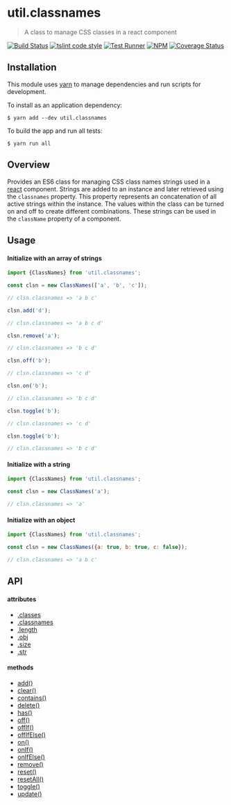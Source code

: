 # util.classnames

> A class to manage CSS classes in a react component

[![Build Status](https://travis-ci.org/jmquigley/util.classnames.svg?branch=master)](https://travis-ci.org/jmquigley/util.classnames)
[![tslint code style](https://img.shields.io/badge/code_style-TSlint-5ed9c7.svg)](https://palantir.github.io/tslint/)
[![Test Runner](https://img.shields.io/badge/testing-ava-blue.svg)](https://github.com/avajs/ava)
[![NPM](https://img.shields.io/npm/v/util.classnames.svg)](https://www.npmjs.com/package/util.classnames)
[![Coverage Status](https://coveralls.io/repos/github/jmquigley/util.classnames/badge.svg?branch=master)](https://coveralls.io/github/jmquigley/util.classnames?branch=master)


## Installation

This module uses [yarn](https://yarnpkg.com/en/) to manage dependencies and run scripts for development.

To install as an application dependency:
```
$ yarn add --dev util.classnames
```

To build the app and run all tests:
```
$ yarn run all
```


## Overview

Provides an ES6 class for managing CSS class names strings used in a [react](https://facebook.github.io/react/) component.  Strings are added to an instance and later retrieved using the `classnames` property.  This property represents an concatenation of all active strings within the instance.  The values within the class can be turned on and off to create different combinations.  These strings can be used in the `className` property of a component.


## Usage

#### Initialize with an array of strings

```javascript
import {ClassNames} from 'util.classnames';

const clsn = new ClassNames(['a', 'b', 'c']);

// clsn.classnames => 'a b c'

clsn.add('d');

// clsn.classnames => 'a b c d'

clsn.remove('a');

// clsn.classnames => 'b c d'

clsn.off('b');

// clsn.classnames => 'c d'

clsn.on('b');

// clsn.classnames => 'b c d'

clsn.toggle('b');

// clsn.classnames => 'c d'

clsn.toggle('b');

// clsn.classnames => 'b c d'
```

#### Initialize with a string

```javascript
import {ClassNames} from 'util.classnames';

const clsn = new ClassNames('a');

// clsn.classnames => 'a'
```

#### Initialize with an object

```javascript
import {ClassNames} from 'util.classnames';

const clsn = new ClassNames({a: true, b: true, c: false});

// clsn.classnames => 'a b c'
```


## API

#### attributes
- [.classes](docs/index.md#ClassNames+classes)
- [.classnames](docs/index.md#ClassNames+classnames)
- [.length](docs/index.md#ClassNames+length)
- [.obj](docs/index.md#ClassNames+obj)
- [.size](docs/index.md#ClassNames+size)
- [.str](docs/index.md#ClassNames+str)

#### methods
- [add()](docs/index.md#ClassNames+add)
- [clear()](docs/index.md#ClassNames+clear)
- [contains()](docs/index.md#ClassNames+contains)
- [delete()](docs/index.md#ClassNames+delete)
- [has()](docs/index.md#ClassNames+has)
- [off()](docs/index.md#ClassNames+off)
- [offIf()](docs/index.md#ClassNames+offIf)
- [offIfElse()](docs/index.md#ClassNames=offIfElse)
- [on()](docs/index.md#ClassNames+on)
- [onIf()](docs/index.md#ClassNames+onIf)
- [onIfElse()](docs/index.md#ClassNames=onIfElse)
- [remove()](docs/index.md#ClassNames+remove)
- [reset()](docs/index.md#ClassNames+reset)
- [resetAll()](docs/index.md#ClassNames+resetAll)
- [toggle()](docs/index.md#ClassNames+toggle)
- [update()](docs/index.md#ClassNames+update)
